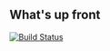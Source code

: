 What's up front
---------------------------
[![Build Status](https://travis-ci.org/ashline/memory-game-using-easeljs-and-es6.svg?branch=master)](https://travis-ci.org/ashline/memory-game-using-easeljs-and-es6)

